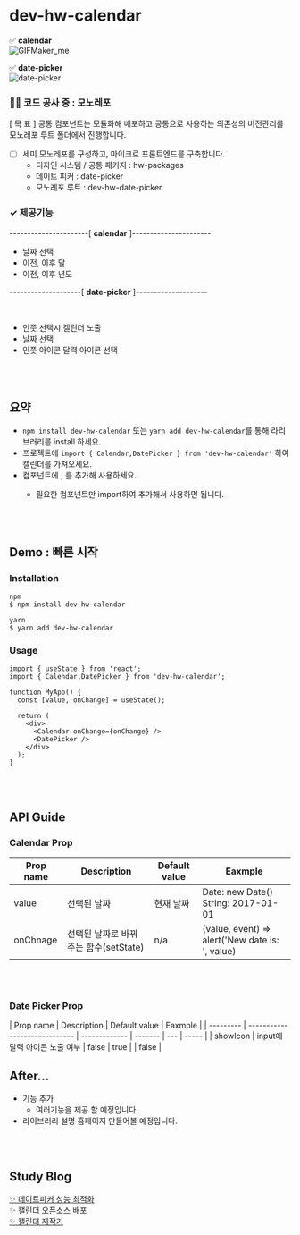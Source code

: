 <!-- @format -->

# dev-hw-calendar

✅ **calendar** <br/>
![GIFMaker_me](https://github.com/user-attachments/assets/8da6ad1e-6086-46a1-8441-d514e37e37d6)
<br/>

✅ **date-picker** <br/>
![date-picker](https://github.com/user-attachments/assets/53e51011-cead-42c1-b6f3-44444d53beed)

### 👷🏻 코드 공사 중 : 모노레포

[ 목 표 ]
공통 컴포넌트는 모듈화해 배포하고 공통으로 사용하는 의존성의 버전관리를 모노레포 루트 폴더에서 진행합니다.

-   [ ] 세미 모노레포를 구성하고, 마이크로 프론트엔드를 구축합니다.
    -   디자인 시스템 / 공통 패키지 : hw-packages
    -   데이트 피커 : date-picker
    -   모노레포 루트 : dev-hw-date-picker

### ✓ 제공기능

----------------------[ **calendar** ]----------------------

-   날짜 선택
-   이전, 이후 달
-   이전, 이후 년도
    <br/>

--------------------[ **date-picker** ]--------------------

<br/>

-   인풋 선택시 캘린더 노출
-   날짜 선택
-   인풋 아이콘 달력 아이콘 선택

<br/>
<br/>

## 요약

-   `npm install dev-hw-calendar` 또는 `yarn add dev-hw-calendar`를 통해 라리브러리를 install 하세요.
-   프로젝트에 `import { Calendar,DatePicker } from 'dev-hw-calendar'` 하여 캘린더를 가져오세요.
-   컴포넌트에 <Calendar/>, <DatePicker/> 를 추가해 사용하세요.
    -   필요한 컴포넌트만 import하여 추가해서 사용하면 됩니다.

<br/>
<br/>

## Demo : 빠른 시작

### Installation

```
npm
$ npm install dev-hw-calendar

yarn
$ yarn add dev-hw-calendar
```

### Usage

```
import { useState } from 'react';
import { Calendar,DatePicker } from 'dev-hw-calendar';

function MyApp() {
  const [value, onChange] = useState();

  return (
    <div>
      <Calendar onChange={onChange} />
      <DatePicker />
    </div>
  );
}
```

<br/>
<br/>

## API Guide

### Calendar Prop

| Prop name | Description                           | Default value | Eaxmple                                         |
| --------- | ------------------------------------- | ------------- | ----------------------------------------------- |
| value     | 선택된 날짜                           | 현재 날짜     | Date: new Date() <br/> String: 2017-01-01       |
| onChnage  | 선택된 날짜로 바꿔주는 함수(setState) | n/a           | (value, event) => alert('New date is: ', value) |

<br/>
<br/>

### Date Picker Prop

| Prop name | Description                   | Default value | Eaxmple |
| --------- | ----------------------------- | ------------- | ------- | --- | ----- |
| showIcon  | input에 달력 아이콘 노출 여부 | false         | true    |     | false |

## After...

-   기능 추가
    -   여러기능을 제공 할 예정입니다.
-   라이브러리 설명 홈페이지 만들어볼 예정입니다.

<br/>
<br/>

## Study Blog

[✨ 데이트피커 성능 최적화](https://dev-raccoon-man.tistory.com/78)
<br/>
[✨ 캘린더 오픈소스 배포](https://dev-raccoon-man.tistory.com/74)
<br/>
[✨ 캘린더 제작기](https://dev-raccoon-man.tistory.com/75)

